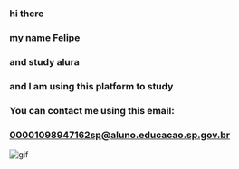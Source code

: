 ### hi there 
### my name Felipe
### and study alura
### and I am using this platform to study
###  You can contact me using this email:
### 00001098947162sp@aluno.educacao.sp.gov.br
![gif](https://github.com/Desbravado/Felipe/assets/172070285/27650efa-5fb6-4681-bac4-d2444d8511d9)

